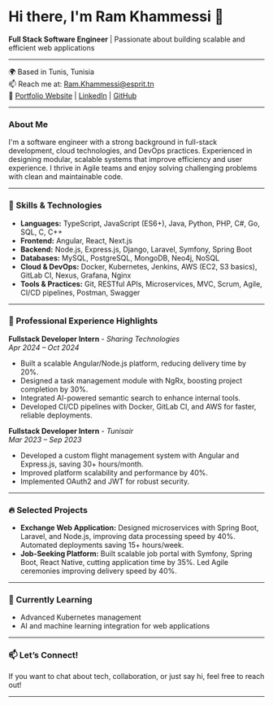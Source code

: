 # Hi there, I'm Ram Khammessi 👋

**Full Stack Software Engineer** | Passionate about building scalable and efficient web applications

---

🌍 Based in Tunis, Tunisia  
📫 Reach me at: [Ram.Khammessi@esprit.tn](mailto:Ram.Khammessi@esprit.tn)  
🔗 [Portfolio Website](https://ramkhammessi.netlify.app/) | [LinkedIn](https://linkedin.com/in/ram-khammessi) | [GitHub](https://github.com/YourGitHubUsername)

---

### About Me

I'm a software engineer with a strong background in full-stack development, cloud technologies, and DevOps practices. Experienced in designing modular, scalable systems that improve efficiency and user experience. I thrive in Agile teams and enjoy solving challenging problems with clean and maintainable code.

---

### 🚀 Skills & Technologies

- **Languages:** TypeScript, JavaScript (ES6+), Java, Python, PHP, C#, Go, SQL, C, C++  
- **Frontend:** Angular, React, Next.js  
- **Backend:** Node.js, Express.js, Django, Laravel, Symfony, Spring Boot  
- **Databases:** MySQL, PostgreSQL, MongoDB, Neo4j, NoSQL  
- **Cloud & DevOps:** Docker, Kubernetes, Jenkins, AWS (EC2, S3 basics), GitLab CI, Nexus, Grafana, Nginx  
- **Tools & Practices:** Git, RESTful APIs, Microservices, MVC, Scrum, Agile, CI/CD pipelines, Postman, Swagger  

---

### 💼 Professional Experience Highlights

**Fullstack Developer Intern** - *Sharing Technologies*  
*Apr 2024 – Oct 2024*  
- Built a scalable Angular/Node.js platform, reducing delivery time by 20%.  
- Designed a task management module with NgRx, boosting project completion by 30%.  
- Integrated AI-powered semantic search to enhance internal tools.  
- Developed CI/CD pipelines with Docker, GitLab CI, and AWS for faster, reliable deployments.  

**Fullstack Developer Intern** - *Tunisair*  
*Mar 2023 – Sep 2023*  
- Developed a custom flight management system with Angular and Express.js, saving 30+ hours/month.  
- Improved platform scalability and performance by 40%.  
- Implemented OAuth2 and JWT for robust security.

---

### 🔥 Selected Projects

- **Exchange Web Application:** Designed microservices with Spring Boot, Laravel, and Node.js, improving data processing speed by 40%. Automated deployments saving 15+ hours/week.  
- **Job-Seeking Platform:** Built scalable job portal with Symfony, Spring Boot, React Native, cutting application time by 35%. Led Agile ceremonies improving delivery speed by 40%.

---

### 🌱 Currently Learning

- Advanced Kubernetes management  
- AI and machine learning integration for web applications  

---

### 📫 Let’s Connect!

If you want to chat about tech, collaboration, or just say hi, feel free to reach out!

---


